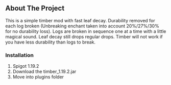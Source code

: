 ## About The Project

This is a simple timber mod with fast leaf decay. Durability removed for each log broken (Unbreaking enchant taken into account 20%/27%/30% for no durability loss). Logs are broken in sequence one at a time with a little magical sound. Leaf decay still drops regular drops. Timber will not work if you have less durability than logs to break. 

### Installation
1. Spigot 1.19.2
2. Download the timber_1.19.2.jar
3. Move into plugins folder
